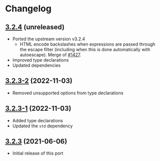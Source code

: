 # Changelog

## [3.2.4] (unreleased)
- Ported the upstream version v3.2.4
  - HTML encode backslashes when expressions are passed through the escape
    filter (including when this is done automatically with autoescape). Merge
    of [#1427](https://github.com/mozilla/nunjucks/pull/1427).
- Improved type declarations
- Updated dependencies

## [3.2.3-2] (2022-11-03)
- Removed unsupported options from type declarations

## [3.2.3-1] (2022-11-03)
- Added type declarations
- Updated the `std` dependency

## [3.2.3] (2021-06-06)
- Initial release of this port

[3.2.4]: https://github.com/valtlai/nunjucks-deno/compare/3.2.3-2...3.2.4
[3.2.3-2]: https://github.com/valtlai/nunjucks-deno/compare/3.2.3-1...3.2.3-2
[3.2.3-1]: https://github.com/valtlai/nunjucks-deno/compare/3.2.3...3.2.3-1
[3.2.3]: https://github.com/valtlai/nunjucks-deno/releases/tag/3.2.3
